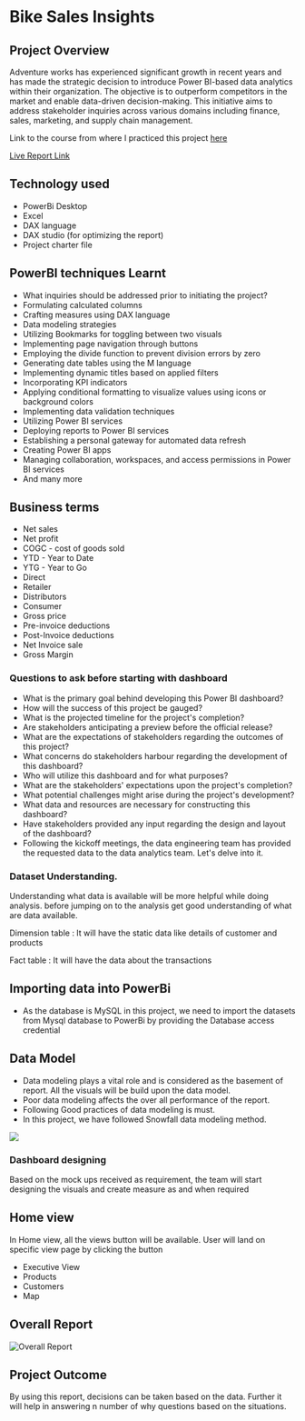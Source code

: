 # Bike Sales Insights

## Project Overview

Adventure works has experienced significant growth in recent years and has made the strategic decision to introduce Power BI-based data analytics within their organization. The objective is to outperform competitors in the market and enable data-driven decision-making. This initiative aims to address stakeholder inquiries across various domains including finance, sales, marketing, and supply chain management.

Link to the course from where I practiced this project  [here](https://codebasics.io/courses/power-bi-data-analysis-with-end-to-end-project)

[Live Report Link](https://app.powerbi.com/groups/me/reports/375c941c-fb7f-407d-8ffd-545f187d171c/ReportSection?experience=power-bi)
## Technology used

- PowerBi Desktop
- Excel
- DAX language
- DAX studio (for optimizing the report)
- Project charter file

## PowerBI techniques Learnt


- What inquiries should be addressed prior to initiating the project?
- Formulating calculated columns
- Crafting measures using DAX language
- Data modeling strategies
- Utilizing Bookmarks for toggling between two visuals
- Implementing page navigation through buttons
- Employing the divide function to prevent division errors by zero
- Generating date tables using the M language
- Implementing dynamic titles based on applied filters
- Incorporating KPI indicators
- Applying conditional formatting to visualize values using icons or background colors
- Implementing data validation techniques
- Utilizing Power BI services
- Deploying reports to Power BI services
- Establishing a personal gateway for automated data refresh
- Creating Power BI apps
- Managing collaboration, workspaces, and access permissions in Power BI services
- And many more 

## Business terms
- Net sales
- Net profit
- COGC - cost of goods sold
- YTD - Year to Date
- YTG - Year to Go
- Direct
- Retailer
- Distributors
- Consumer
- Gross price
- Pre-invoice deductions
- Post-Invoice deductions
- Net Invoice sale
- Gross Margin


### Questions to ask before starting with dashboard

- What is the primary goal behind developing this Power BI dashboard?
- How will the success of this project be gauged?
- What is the projected timeline for the project's completion?
- Are stakeholders anticipating a preview before the official release?
- What are the expectations of stakeholders regarding the outcomes of this project?
- What concerns do stakeholders harbour regarding the development of this dashboard?
- Who will utilize this dashboard and for what purposes?
- What are the stakeholders' expectations upon the project's completion?
- What potential challenges might arise during the project's development?
- What data and resources are necessary for constructing this dashboard?
- Have stakeholders provided any input regarding the design and layout of the dashboard?
- Following the kickoff meetings, the data engineering team has provided the requested data to the data analytics team. Let's delve into it.

### Dataset **Understanding.**

Understanding what data is available will be more helpful while doing analysis. before jumping on to the analysis get good understanding of what are data available.

Dimension table : It will have the static data like details of customer and products

Fact table : It will have the data about the transactions  



## Importing data into PowerBi

- As the database is MySQL in this project, we need to import the datasets from Mysql database to PowerBi by providing the Database access credential

## Data Model

- Data modeling plays a vital role and is considered as the basement of report. All the visuals will be build upon the data model.
- Poor data modeling affects the over all performance of the report.
- Following Good practices of data modeling is must. 
- In this project, we have followed Snowfall data modeling method.

<img src="(https://github.com/jkovuru/Bike_SalesInsights/blob/main/Report/data%20model_star%20schema.png)" class="center">

### Dashboard designing

Based on the mock ups received as requirement, the team will start designing the visuals and create measure as and when required

## Home view

In Home view, all the views button will be available. User will land on specific view page by clicking the button 

- Executive View
- Products
- Customers
- Map

## Overall Report

![Overall Report](https://app.powerbi.com/groups/me/reports/375c941c-fb7f-407d-8ffd-545f187d171c/ReportSection?experience=power-bi)


## Project Outcome

By using this report, decisions can be taken based on the data. Further it will help in answering n number of why questions based on the situations.
